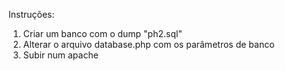Instruções:

01. Criar um banco com o dump "ph2.sql"
02. Alterar o arquivo database.php com os parâmetros de banco
03. Subir num apache